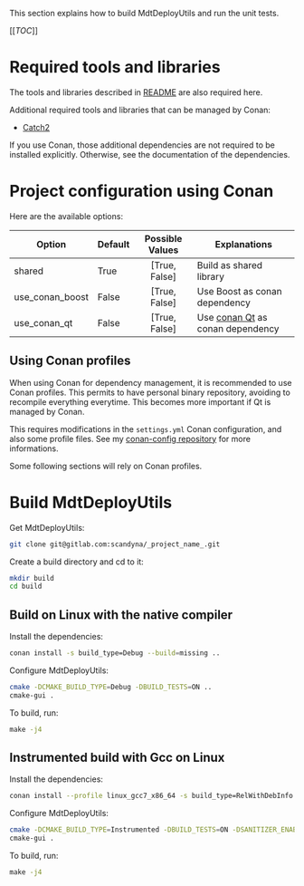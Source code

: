 
This section explains how to build MdtDeployUtils
and run the unit tests.

[[_TOC_]]

# Required tools and libraries

The tools and libraries described in [README](README.md)
are also required here.

Additional required tools and libraries that can be managed by Conan:
 - [Catch2](https://github.com/catchorg/Catch2)

If you use Conan, those additional dependencies are not required to be installed explicitly.
Otherwise, see the documentation of the dependencies.

# Project configuration using Conan

Here are the available options:

| Option           | Default | Possible Values  | Explanations |
| -----------------|:------- |:----------------:|--------------|
| shared           | True    |  [True, False]   | Build as shared library |
| use_conan_boost  | False   |  [True, False]   | Use Boost as conan dependency |
| use_conan_qt     | False   |  [True, False]   | Use [conan Qt](https://github.com/bincrafters/conan-qt) as conan dependency |

## Using Conan profiles

When using Conan for dependency management,
it is recommended to use Conan profiles.
This permits to have personal binary repository,
avoiding to recompile everything everytime.
This becomes more important if Qt is managed by Conan.

This requires modifications in the `settings.yml` Conan configuration,
and also some profile files.
See my [conan-config repository](https://gitlab.com/scandyna/conan-config) for more informations.

Some following sections will rely on Conan profiles.

# Build MdtDeployUtils

Get MdtDeployUtils:
```bash
git clone git@gitlab.com:scandyna/_project_name_.git
```

Create a build directory and cd to it:
```bash
mkdir build
cd build
```

## Build on Linux with the native compiler

Install the dependencies:
```bash
conan install -s build_type=Debug --build=missing ..
```

Configure MdtDeployUtils:
```bash
cmake -DCMAKE_BUILD_TYPE=Debug -DBUILD_TESTS=ON ..
cmake-gui .
```

To build, run:
```cmd
make -j4
```

## Instrumented build with Gcc on Linux

Install the dependencies:
```bash
conan install --profile linux_gcc7_x86_64 -s build_type=RelWithDebInfo --build=missing ..
```

Configure MdtDeployUtils:
```bash
cmake -DCMAKE_BUILD_TYPE=Instrumented -DBUILD_TESTS=ON -DSANITIZER_ENABLE_ADDRESS=ON -DSANITIZER_ENABLE_UNDEFINED=ON ..
cmake-gui .
```

To build, run:
```cmd
make -j4
```
